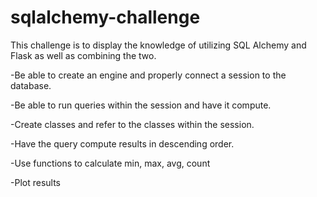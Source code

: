 # sqlalchemy-challenge

This challenge is to display the knowledge of utilizing SQL Alchemy and Flask as well as combining the two. 

-Be able to create an engine and properly connect a session to the database.

-Be able to run queries within the session and have it compute.

-Create classes and refer to the classes within the session.

-Have the query compute results in descending order.

-Use functions to calculate min, max, avg, count

-Plot results